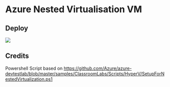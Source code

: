 # Azure Nested Virtualisation VM 
## Deploy

<a href="https://portal.azure.com/#create/Microsoft.Template/uri/https%3A%2F%2Fraw.githubusercontent.com%2Fderdanu%2Fazure-nested%2Fmaster%2Fazure-deploy.json" target="_blank">
    <img src="http://azuredeploy.net/deploybutton.png"/>
</a>

## Credits

Powershell Script based on https://github.com/Azure/azure-devtestlab/blob/master/samples/ClassroomLabs/Scripts/HyperV/SetupForNestedVirtualization.ps1